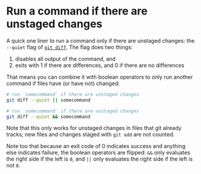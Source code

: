 # Run a command if there are unstaged changes

A quick one liner to run a command only if there are unstaged changes: the `--quiet` flag of [`git diff`](https://git-scm.com/docs/git-diff). The flag does two things:

1. disables all output of the command, and
2. exits with 1 if there are differences, and 0 if there are no differences

That means you can combine it with boolean operators to only run another command if files have (or have not) changed:

```sh
# run `somecommand` if there are unstaged changes
git diff --quiet || somecommand

# run `somecommand` if there are unstaged changes
git diff --quiet && somecommand
```

Note that this only works for unstaged changes in files that git already tracks; new files and changes staged with `git add` are not counted.

Note too that because an exit code of 0 indicates success and anything else indicates failure, the boolean operators are flipped: `&&` only evaluates the right side if the left is `0`, and `||` only evaluates the right side if the left is not `0`.
